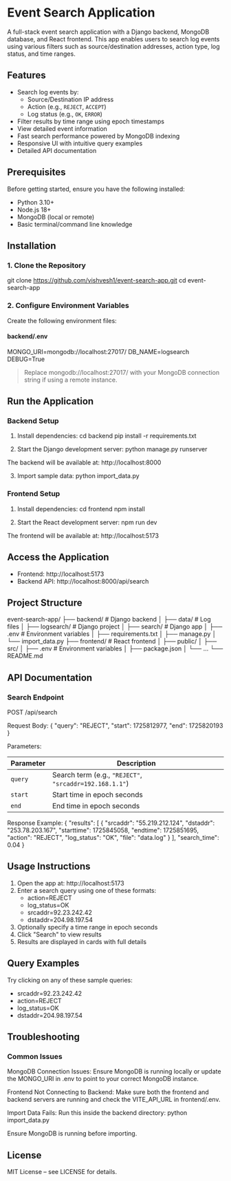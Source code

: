# Event Search Application

A full-stack event search application with a Django backend, MongoDB database, and React frontend. This app enables users to search log events using various filters such as source/destination addresses, action type, log status, and time ranges.

## Features

- Search log events by:
  - Source/Destination IP address
  - Action (e.g., `REJECT`, `ACCEPT`)
  - Log status (e.g., `OK`, `ERROR`)
- Filter results by time range using epoch timestamps
- View detailed event information
- Fast search performance powered by MongoDB indexing
- Responsive UI with intuitive query examples
- Detailed API documentation

## Prerequisites

Before getting started, ensure you have the following installed:

- Python 3.10+
- Node.js 18+
- MongoDB (local or remote)
- Basic terminal/command line knowledge

## Installation

### 1. Clone the Repository

git clone https://github.com/vishvesh1/event-search-app.git 
cd event-search-app

### 2. Configure Environment Variables

Create the following environment files:

#### backend/.env
MONGO_URI=mongodb://localhost:27017/
DB_NAME=logsearch
DEBUG=True

> Replace mongodb://localhost:27017/ with your MongoDB connection string if using a remote instance.

## Run the Application

### Backend Setup

1. Install dependencies:
cd backend
pip install -r requirements.txt

2. Start the Django development server:
python manage.py runserver

The backend will be available at: http://localhost:8000

3. Import sample data:
python import_data.py

### Frontend Setup

1. Install dependencies:
cd frontend
npm install

2. Start the React development server:
npm run dev

The frontend will be available at: http://localhost:5173

## Access the Application

- Frontend: http://localhost:5173
- Backend API: http://localhost:8000/api/search

## Project Structure

event-search-app/
├── backend/          # Django backend
│   ├── data/         # Log files
│   ├── logsearch/    # Django project
│   ├── search/       # Django app
│   ├── .env          # Environment variables
│   ├── requirements.txt
│   ├── manage.py
│   └── import_data.py
├── frontend/         # React frontend
│   ├── public/
│   ├── src/
│   ├── .env          # Environment variables
│   ├── package.json
│   └── ...
└── README.md

## API Documentation

### Search Endpoint

POST /api/search

Request Body:
{
  "query": "REJECT",
  "start": 1725812977,
  "end": 1725820193
}

Parameters:

| Parameter | Description |
|----------|-------------|
| `query`  | Search term (e.g., `"REJECT"`, `"srcaddr=192.168.1.1"`) |
| `start`  | Start time in epoch seconds |
| `end`    | End time in epoch seconds |

Response Example:
{
  "results": [
    {
      "srcaddr": "55.219.212.124",
      "dstaddr": "253.78.203.167",
      "starttime": 1725845058,
      "endtime": 1725851695,
      "action": "REJECT",
      "log_status": "OK",
      "file": "data.log"
    }
  ],
  "search_time": 0.04
}

## Usage Instructions

1. Open the app at: http://localhost:5173
2. Enter a search query using one of these formats:
   - action=REJECT
   - log_status=OK
   - srcaddr=92.23.242.42
   - dstaddr=204.98.197.54
3. Optionally specify a time range in epoch seconds
4. Click "Search" to view results
5. Results are displayed in cards with full details

## Query Examples

Try clicking on any of these sample queries:

- srcaddr=92.23.242.42
- action=REJECT
- log_status=OK
- dstaddr=204.98.197.54

## Troubleshooting

### Common Issues

MongoDB Connection Issues:
Ensure MongoDB is running locally or update the MONGO_URI in .env to point to your correct MongoDB instance.

Frontend Not Connecting to Backend:
Make sure both the frontend and backend servers are running and check the VITE_API_URL in frontend/.env.

Import Data Fails:
Run this inside the backend directory:
python import_data.py

Ensure MongoDB is running before importing.

## License

MIT License – see LICENSE for details.
